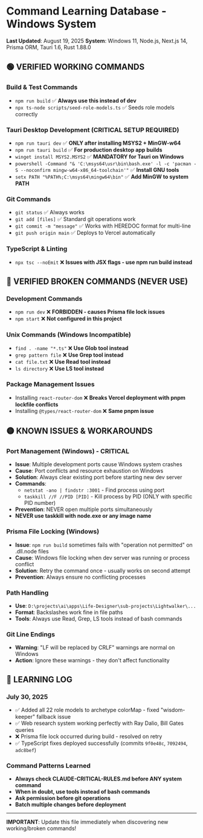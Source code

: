 # Command Learning Database - Windows System

**Last Updated**: August 19, 2025
**System**: Windows 11, Node.js, Next.js 14, Prisma ORM, Tauri 1.6, Rust 1.88.0

## 🟢 VERIFIED WORKING COMMANDS

### Build & Test Commands
- `npm run build` ✅ **Always use this instead of dev**
- `npx ts-node scripts/seed-role-models.ts` ✅ Seeds role models correctly

### Tauri Desktop Development (CRITICAL SETUP REQUIRED)
- `npm run tauri dev` ✅ **ONLY after installing MSYS2 + MinGW-w64**
- `npm run tauri build` ✅ **For production desktop app builds**
- `winget install MSYS2.MSYS2` ✅ **MANDATORY for Tauri on Windows**
- `powershell -Command "& 'C:\msys64\usr\bin\bash.exe' -l -c 'pacman -S --noconfirm mingw-w64-x86_64-toolchain'"` ✅ **Install GNU tools**
- `setx PATH "%PATH%;C:\msys64\mingw64\bin"` ✅ **Add MinGW to system PATH**

### Git Commands  
- `git status` ✅ Always works
- `git add [files]` ✅ Standard git operations work
- `git commit -m "message"` ✅ Works with HEREDOC format for multi-line
- `git push origin main` ✅ Deploys to Vercel automatically

### TypeScript & Linting
- `npx tsc --noEmit` ❌ **Issues with JSX flags - use npm run build instead**

## 🔴 VERIFIED BROKEN COMMANDS (NEVER USE)

### Development Commands
- `npm run dev` ❌ **FORBIDDEN - causes Prisma file lock issues**
- `npm start` ❌ **Not configured in this project**

### Unix Commands (Windows Incompatible)
- `find . -name "*.ts"` ❌ **Use Glob tool instead**
- `grep pattern file` ❌ **Use Grep tool instead** 
- `cat file.txt` ❌ **Use Read tool instead**
- `ls directory` ❌ **Use LS tool instead**

### Package Management Issues
- Installing `react-router-dom` ❌ **Breaks Vercel deployment with pnpm lockfile conflicts**
- Installing `@types/react-router-dom` ❌ **Same pnpm issue**

## 🟡 KNOWN ISSUES & WORKAROUNDS

### Port Management (Windows) - CRITICAL
- **Issue**: Multiple development ports cause Windows system crashes
- **Cause**: Port conflicts and resource exhaustion on Windows
- **Solution**: Always clear existing port before starting new dev server
- **Commands**: 
  - `netstat -ano | findstr :3001` - Find process using port
  - `taskkill //F //PID [PID]` - Kill process by PID (ONLY with specific PID number)
- **Prevention**: NEVER open multiple ports simultaneously
- **NEVER use taskkill with node.exe or any image name**

### Prisma File Locking (Windows)
- **Issue**: `npm run build` sometimes fails with "operation not permitted" on .dll.node files
- **Cause**: Windows file locking when dev server was running or process conflict
- **Solution**: Retry the command once - usually works on second attempt
- **Prevention**: Always ensure no conflicting processes

### Path Handling
- **Use**: `D:\projects\ai\apps\Life-Designer\sub-projects\Lightwalker\...`
- **Format**: Backslashes work fine in file paths
- **Tools**: Always use Read, Grep, LS tools instead of bash commands

### Git Line Endings
- **Warning**: "LF will be replaced by CRLF" warnings are normal on Windows
- **Action**: Ignore these warnings - they don't affect functionality

## 📝 LEARNING LOG

### July 30, 2025
- ✅ Added all 22 role models to archetype colorMap - fixed "wisdom-keeper" fallback issue
- ✅ Web research system working perfectly with Ray Dalio, Bill Gates queries
- ❌ Prisma file lock occurred during build - resolved on retry
- ✅ TypeScript fixes deployed successfully (commits `9f0e48c`, `7092494`, `adc8bef`)

### Command Patterns Learned
- **Always check CLAUDE-CRITICAL-RULES.md before ANY system command**
- **When in doubt, use tools instead of bash commands**
- **Ask permission before git operations**
- **Batch multiple changes before deployment**

---
**IMPORTANT**: Update this file immediately when discovering new working/broken commands!